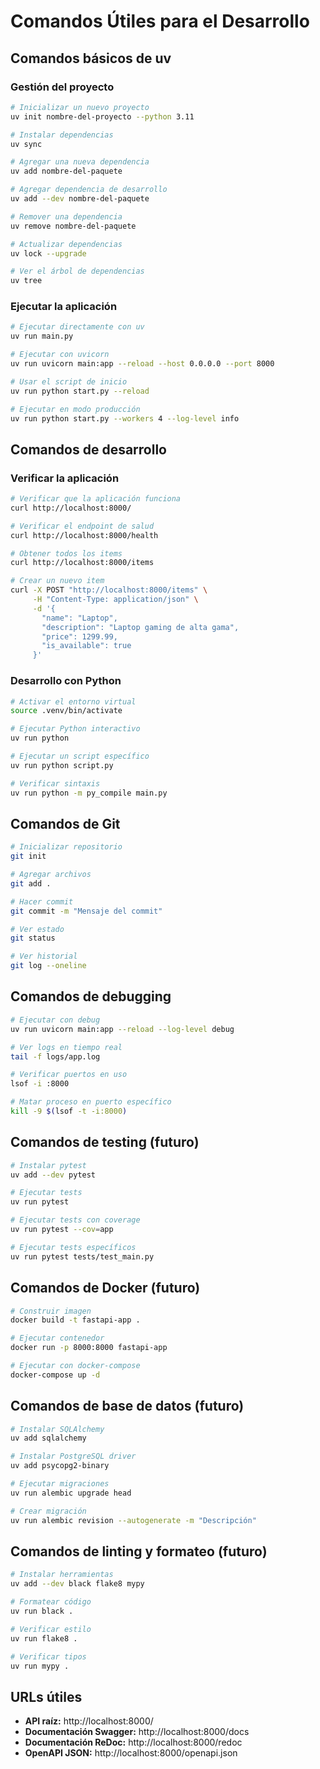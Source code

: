 # Comandos Útiles para el Desarrollo

## Comandos básicos de uv

### Gestión del proyecto
```bash
# Inicializar un nuevo proyecto
uv init nombre-del-proyecto --python 3.11

# Instalar dependencias
uv sync

# Agregar una nueva dependencia
uv add nombre-del-paquete

# Agregar dependencia de desarrollo
uv add --dev nombre-del-paquete

# Remover una dependencia
uv remove nombre-del-paquete

# Actualizar dependencias
uv lock --upgrade

# Ver el árbol de dependencias
uv tree
```

### Ejecutar la aplicación
```bash
# Ejecutar directamente con uv
uv run main.py

# Ejecutar con uvicorn
uv run uvicorn main:app --reload --host 0.0.0.0 --port 8000

# Usar el script de inicio
uv run python start.py --reload

# Ejecutar en modo producción
uv run python start.py --workers 4 --log-level info
```

## Comandos de desarrollo

### Verificar la aplicación
```bash
# Verificar que la aplicación funciona
curl http://localhost:8000/

# Verificar el endpoint de salud
curl http://localhost:8000/health

# Obtener todos los items
curl http://localhost:8000/items

# Crear un nuevo item
curl -X POST "http://localhost:8000/items" \
     -H "Content-Type: application/json" \
     -d '{
       "name": "Laptop",
       "description": "Laptop gaming de alta gama",
       "price": 1299.99,
       "is_available": true
     }'
```

### Desarrollo con Python
```bash
# Activar el entorno virtual
source .venv/bin/activate

# Ejecutar Python interactivo
uv run python

# Ejecutar un script específico
uv run python script.py

# Verificar sintaxis
uv run python -m py_compile main.py
```

## Comandos de Git

```bash
# Inicializar repositorio
git init

# Agregar archivos
git add .

# Hacer commit
git commit -m "Mensaje del commit"

# Ver estado
git status

# Ver historial
git log --oneline
```

## Comandos de debugging

```bash
# Ejecutar con debug
uv run uvicorn main:app --reload --log-level debug

# Ver logs en tiempo real
tail -f logs/app.log

# Verificar puertos en uso
lsof -i :8000

# Matar proceso en puerto específico
kill -9 $(lsof -t -i:8000)
```

## Comandos de testing (futuro)

```bash
# Instalar pytest
uv add --dev pytest

# Ejecutar tests
uv run pytest

# Ejecutar tests con coverage
uv run pytest --cov=app

# Ejecutar tests específicos
uv run pytest tests/test_main.py
```

## Comandos de Docker (futuro)

```bash
# Construir imagen
docker build -t fastapi-app .

# Ejecutar contenedor
docker run -p 8000:8000 fastapi-app

# Ejecutar con docker-compose
docker-compose up -d
```

## Comandos de base de datos (futuro)

```bash
# Instalar SQLAlchemy
uv add sqlalchemy

# Instalar PostgreSQL driver
uv add psycopg2-binary

# Ejecutar migraciones
uv run alembic upgrade head

# Crear migración
uv run alembic revision --autogenerate -m "Descripción"
```

## Comandos de linting y formateo (futuro)

```bash
# Instalar herramientas
uv add --dev black flake8 mypy

# Formatear código
uv run black .

# Verificar estilo
uv run flake8 .

# Verificar tipos
uv run mypy .
```

## URLs útiles

- **API raíz:** http://localhost:8000/
- **Documentación Swagger:** http://localhost:8000/docs
- **Documentación ReDoc:** http://localhost:8000/redoc
- **OpenAPI JSON:** http://localhost:8000/openapi.json 